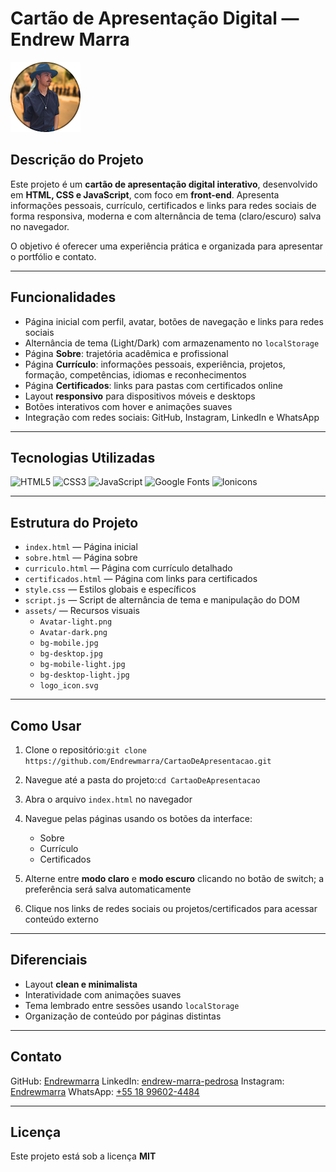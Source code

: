 # Cartão de Apresentação Digital — Endrew Marra

![Avatar](./assets/Avatar-light.png)

## Descrição do Projeto

Este projeto é um **cartão de apresentação digital interativo**, desenvolvido em **HTML, CSS e JavaScript**, com foco em **front-end**.
Apresenta informações pessoais, currículo, certificados e links para redes sociais de forma responsiva, moderna e com alternância de tema (claro/escuro) salva no navegador.

O objetivo é oferecer uma experiência prática e organizada para apresentar o portfólio e contato.

---

## Funcionalidades

- Página inicial com perfil, avatar, botões de navegação e links para redes sociais
- Alternância de tema (Light/Dark) com armazenamento no `localStorage`
- Página **Sobre**: trajetória acadêmica e profissional
- Página **Currículo**: informações pessoais, experiência, projetos, formação, competências, idiomas e reconhecimentos
- Página **Certificados**: links para pastas com certificados online
- Layout **responsivo** para dispositivos móveis e desktops
- Botões interativos com hover e animações suaves
- Integração com redes sociais: GitHub, Instagram, LinkedIn e WhatsApp

---

## Tecnologias Utilizadas

![HTML5](https://img.shields.io/badge/HTML5-E34F26?style=for-the-badge&logo=html5&logoColor=white) ![CSS3](https://img.shields.io/badge/CSS3-1572B6?style=for-the-badge&logo=css3&logoColor=white) ![JavaScript](https://img.shields.io/badge/JavaScript-F7DF1E?style=for-the-badge&logo=javascript&logoColor=black) ![Google Fonts](https://img.shields.io/badge/Google%20Fonts-4285F4?style=for-the-badge&logo=google&logoColor=white) ![Ionicons](https://img.shields.io/badge/Ionicons-4A90E2?style=for-the-badge&logo=ionic&logoColor=white)

---

## Estrutura do Projeto

- `index.html` — Página inicial
- `sobre.html` — Página sobre
- `curriculo.html` — Página com currículo detalhado
- `certificados.html` — Página com links para certificados
- `style.css` — Estilos globais e específicos
- `script.js` — Script de alternância de tema e manipulação do DOM
- `assets/` — Recursos visuais
  - `Avatar-light.png`
  - `Avatar-dark.png`
  - `bg-mobile.jpg`
  - `bg-desktop.jpg`
  - `bg-mobile-light.jpg`
  - `bg-desktop-light.jpg`
  - `logo_icon.svg`

---

## Como Usar

1. Clone o repositório:`git clone https://github.com/Endrewmarra/CartaoDeApresentacao.git`
2. Navegue até a pasta do projeto:`cd CartaoDeApresentacao`
3. Abra o arquivo `index.html` no navegador
4. Navegue pelas páginas usando os botões da interface:

   - Sobre
   - Currículo
   - Certificados
5. Alterne entre **modo claro** e **modo escuro** clicando no botão de switch; a preferência será salva automaticamente
6. Clique nos links de redes sociais ou projetos/certificados para acessar conteúdo externo


---

## Diferenciais

- Layout **clean e minimalista**
- Interatividade com animações suaves
- Tema lembrado entre sessões usando `localStorage`
- Organização de conteúdo por páginas distintas

---

## Contato

GitHub: [Endrewmarra](https://github.com/Endrewmarra)
LinkedIn: [endrew-marra-pedrosa](https://linkedin.com/in/endrew-marra-pedrosa-66066337a)
Instagram: [Endrewmarra](https://instagram.com/Endrewmarra)
WhatsApp: [+55 18 99602-4484](https://api.whatsapp.com/send/?phone=%2B5518996024484&text&type=phone_number&app_absent=0)

---

## Licença

Este projeto está sob a licença **MIT**
